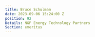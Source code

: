 ```yaml
---
title: Bruce Schulman
date: 2023-09-06 15:24:00 Z
position: 92
Details: NGP Energy Technology Partners
Section: emeritus
---
```


